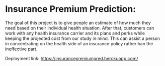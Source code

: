 # Insurance Premium Prediction:

The goal of this project is to give people an estimate of how much they need based on their individual health situation. 
After that, customers can work with any health insurance carrier and its plans and perks while keeping the projected cost 
from our study in mind. This can assist a person in concentrating on the health side of an insurance policy rather han the ineffective part.

Deployment link: https://insurancepremiumpred.herokuapp.com/
